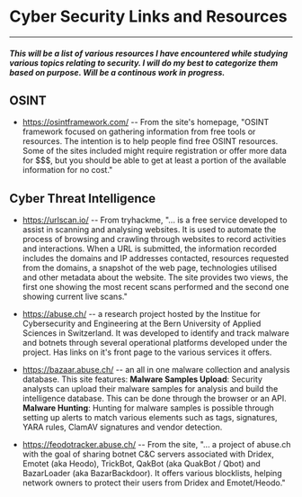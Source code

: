 # Cyber Security Links and Resources
---
#### *This will be a list of various resources I have encountered while studying various topics relating to security. I will do my best to categorize them based on purpose. Will be a continous work in progress.*

## OSINT
- https://osintframework.com/
-- From the site's homepage, "OSINT framework focused on gathering information from free tools or resources. The intention is to help people find free OSINT resources. Some of the sites included might require registration or offer more data for $$$, but you should be able to get at least a portion of the available information for no cost."

## Cyber Threat Intelligence
- https://urlscan.io/
-- From tryhackme, "... is a free service developed to assist in scanning and analysing websites. It is used to automate the process of browsing and crawling through websites to record activities and interactions. When a URL is submitted, the information recorded includes the domains and IP addresses contacted, resources requested from the domains, a snapshot of the web page, technologies utilised and other metadata about the website. The site provides two views, the first one showing the most recent scans performed and the second one showing current live scans."

- https://abuse.ch/
--  a research project hosted by the Institue for Cybersecurity and Engineering at the Bern University of Applied Sciences in Switzerland. It was developed to identify and track malware and botnets through several operational platforms developed under the project. Has links on it's front page to the various services it offers.

- https://bazaar.abuse.ch/
-- an all in one malware collection and analysis database. This site features:
**Malware Samples Upload**: Security analysts can upload their malware samples for analysis and build the intelligence database. This can be done through the browser or an API. 
**Malware Hunting**: Hunting for malware samples is possible through setting up alerts to match various elements such as tags, signatures, YARA rules, ClamAV signatures and vendor detection.

- https://feodotracker.abuse.ch/
-- From the site, "... a project of abuse.ch with the goal of sharing botnet C&C servers associated with Dridex, Emotet (aka Heodo), TrickBot, QakBot (aka QuakBot / Qbot) and BazarLoader (aka BazarBackdoor). It offers various blocklists, helping network owners to protect their users from Dridex and Emotet/Heodo."

